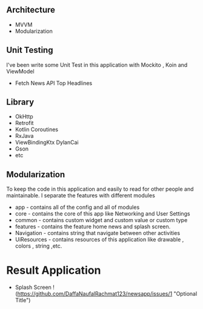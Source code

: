 
## Architecture

- MVVM
- Modularization

## Unit Testing

I've been write some Unit Test in this application with Mockito , Koin and ViewModel

- Fetch News API Top Headlines

## Library

- OkHttp
- Retrofit
- Kotlin Coroutines
- RxJava
- ViewBindingKtx DylanCai
- Gson
- etc

## Modularization

To keep the code in this application and easily to read for other people and maintainable.
I separate the features with different modules

- app - contains all of the config and all of modules
- core - contains the core of this app like Networking and User Settings
- common - contains custom widget and custom value or custom type
- features - contains the feature home news and splash screen.
- Navigation - contains string that navigate between other activities
- UiResources - contains resources of this application like drawable , colors , string ,etc.

# Result Application

- Splash Screen
!(https://github.com/DaffaNaufalRachmat123/newsapp/issues/1 "Optional Title")
